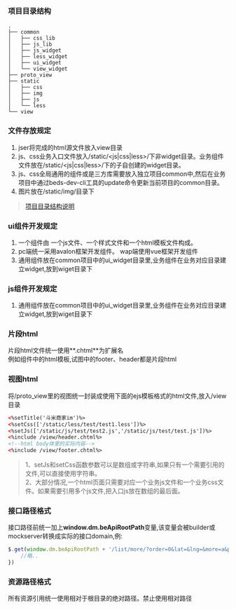 ### 项目目录结构    
```
.  
├── common  
│   ├── css_lib  
│   ├── js_lib  
│   ├── js_widget  
│   ├── less_widget  
│   ├── ui_widget  
│   └── view_widget  
├── proto_view  
├── static  
│   ├── css  
│   ├── img  
│   ├── js  
│   └── less  
└── view      
```
     
### 文件存放规定  
1. jser将完成的html源文件放入view目录   
2. js、css业务入口文件放入/static/<js|css|less>/下非widget目录。业务组件文件放在/static/\<js|css|less\>/下的子自创建的widget目录。     
3. js、css全局通用的组件或是三方库需要放入独立项目common中,然后在业务项目中通过beds-dev-cli工具的update命令更新当前项目的common目录。  
4. 图片放在/static/img/目录下
> [项目目录结构说明]()

### ui组件开发规定
1. 一个组件由 一个js文件、一个样式文件和一个html模板文件构成。
2. pc端统一采用avalon框架开发组件。 wap端使用vue框架开发组件
3. 通用组件放在common项目中的ui_widget目录里,业务组件在业务对应目录建立widget,放到wiget目录下

### js组件开发规定
1. 通用组件放在common项目中的ui_widget目录里,业务组件在业务对应目录建立widget,放到wiget目录下

### 片段html
片段html文件统一使用**.chtml**为扩展名  
例如组件中的html模板,试图中的footer、header都是片段html

### 视图html
将/proto_view里的视图统一封装成使用下面的ejs模板格式的html文件,放入/view目录 
```html
<%setTitle('斗米商家im')%>
<%setCss(['/static/less/test/test1.less'])%>
<%setJs(['/static/js/test/test2.js','/static/js/test/test.js'])%>
<%include /view/header.chtml%>
<!--html body体里的实际内容-->
<%include /view/footer.chtml%>
```
> 1、setJs和setCss函数参数可以是数组或字符串,如果只有一个需要引用的文件,可以直接使用字符串。  
2、大部分情况,一个html页面只需要对应一个业务js文件和一个业务css文件。如果需要引用多个js文件,把入口js放在数组的最后面。

### 接口路径格式 
接口路径前统一加上**window.dm.beApiRootPath**变量,该变量会被builder或mockserver转换成实际的接口domain,例:  
```js
$.get(window.dm.beApiRootPath + '/list/more/?order=0&lat=&lng=&more=a&pageSize=10&offset=1&page=2', function(data) {
    //略..
})
```
### 资源路径格式
所有资源引用统一使用相对于根目录的绝对路径。禁止使用相对路径